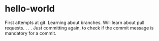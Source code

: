 # hello-world
First attempts at git.
Learning about branches.
Will learn about pull requests.
.
.
.
Just committing again, to check if the commit message is mandatory for a commit.
